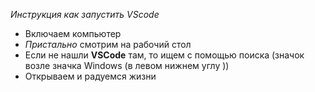 *Инструкция как запустить VScode*

* Включаем компьютер
* *Пристально* смотрим на рабочий стол 
* Если не нашли **VSCode** там, то ищем с помощью поиска (значок возле значка Windows (в левом нижнем углу ))
* Открываем и радуемся жизни